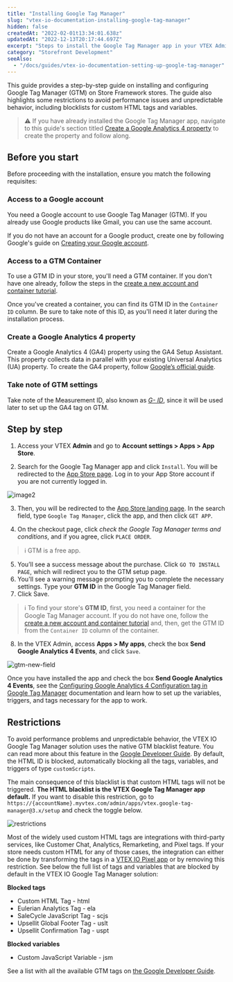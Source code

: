 ```yaml
---
title: "Installing Google Tag Manager"
slug: "vtex-io-documentation-installing-google-tag-manager"
hidden: false
createdAt: "2022-02-01t13:34:01.638z"
updatedAt: "2022-12-13T20:17:44.697Z"
excerpt: "Steps to install the Google Tag Manager app in your VTEX Admin."
category: "Storefront Development"
seeAlso:
  - "/docs/guides/vtex-io-documentation-setting-up-google-tag-manager"
---
```


This guide provides a step-by-step guide on installing and configuring Google Tag Manager (GTM) on Store Framework stores. The guide also highlights some restrictions to avoid performance issues and unpredictable behavior, including blocklists for custom HTML tags and variables.

> ⚠️ If you have already installed the Google Tag Manager app, navigate to this guide's section titled [Create a Google Analytics 4 property](#create-a-google-analytics-4-property) to create the property and follow along.

## Before you start

Before proceeding with the installation, ensure you match the following requisites:

### Access to a Google account

You need a Google account to use Google Tag Manager (GTM). If you already use Google products like Gmail, you can use the same account.

If you do not have an account for a Google product, create one by following Google's guide on [Creating your Google account](https://accounts.google.com/signup/v2/webcreateaccount?service=analytics&continue=https%3A%2F%2Ftagmanager.google.com%2F&dsh=S1158101756%3A1642078409369040&biz=true&flowName=GlifWebSignIn&flowEntry=SignUp&nogm=true).

### Access to a GTM Container

To use a GTM ID in your store, you'll need a GTM container. If you don't have one already, follow the steps in the [create a new account and container tutorial](https://support.google.com/tagmanager/answer/6103696?hl=en#install).

Once you've created a container, you can find its GTM ID in the `Container ID` column. Be sure to take note of this ID, as you'll need it later during the installation process.

### Create a Google Analytics 4 property

Create a Google Analytics 4 (GA4) property using the GA4 Setup Assistant. This property collects data in parallel with your existing Universal Analytics (UA) property. To create the GA4 property, follow [Google’s official guide](https://support.google.com/analytics/answer/9744165#zippy=%2Cin-this-article).

### Take note of GTM settings

Take note of the Measurement ID, also known as [*G- ID*](https://support.google.com/analytics/answer/9539598#find-G-ID), since it will be used later to set up the GA4 tag on GTM.

## Step by step

1. Access your VTEX **Admin** and go to **Account settings > Apps > App Store**.

2. Search for the Google Tag Manager app and click `Install`. You will be redirected to the [App Store page](https://apps.vtex.com/vtex-google-tag-manager/p). Log in to your App Store account if you are not currently logged in.

![image2](https://cdn.jsdelivr.net/gh/vtexdocs/dev-portal-content@main/images/vtex-io-documentation-installing-google-tag-manager-0.gif)

3. Then, you will be redirected to the [App Store landing page](https://apps.vtex.com/). In the search field, type `Google Tag Manager`, click the app, and then click `GET APP`.

4. On the checkout page, click *check the Google Tag Manager terms and conditions*, and if you agree, click `PLACE ORDER`.

> ℹ️ GTM is a free app.

5. You’ll see a success message about the purchase. Click `GO TO INSTALL PAGE`, which will redirect you to the GTM setup page.
6. You'll see a warning message prompting you to complete the necessary settings. Type your **GTM ID** in the Google Tag Manager field.
7. Click Save.

> ℹ️ To find your store's **GTM ID**, first, you need a container for the Google Tag Manager account. If you do not have one, follow the [create a new account and container tutorial](https://support.google.com/tagmanager/answer/6103696?hl=en#install) and, then, get the GTM ID from the `Container ID` column of the container.

8. In the VTEX Admin, access **Apps > My apps**, check the box **Send Google Analytics 4 Events**, and click `Save`.

![gtm-new-field](https://vtexhelp.vtexassets.com/assets/docs/src/gtm-new-field___bf665f34409d6d7cbcfc79239e277ee0.png)

Once you have installed the app and check the box **Send Google Analytics 4 Events**, see the [Configuring Google Analytics 4 Configuration tag in Google Tag Manager](https://developers.vtex.com/docs/guides/vtex-io-documentation-setting-up-google-tag-manager) documentation and learn how to set up the variables, triggers, and tags necessary for the app to work.

## Restrictions

To avoid performance problems and unpredictable behavior, the VTEX IO Google Tag Manager solution uses the native GTM blacklist feature. You can read more about this feature in the [Google Developer Guide](https://developers.google.com/tag-platform/tag-manager/web/restrict). By default, the HTML ID is blocked, automatically blocking all the tags, variables, and triggers of type `customScripts`.

The main consequence of this blacklist is that custom HTML tags will not be triggered. **The HTML blacklist is the VTEX Google Tag Manager app default.** If you want to disable this restriction, go to `https://{accountName}.myvtex.com/admin/apps/vtex.google-tag-manager@3.x/setup` and check the toggle below.

![restrictions](https://cdn.jsdelivr.net/gh/vtexdocs/dev-portal-content@main/images/vtex-io-documentation-installing-google-tag-manager-1.png)

Most of the widely used custom HTML tags are integrations with third-party services, like Customer Chat, Analytics, Remarketing, and Pixel tags. If your store needs custom HTML for any of those cases, the integration can either be done by transforming the tags in a [VTEX IO Pixel app](/docs/guides/pixel-apps) or by removing this restriction. See below the full list of tags and variables that are blocked by default in the VTEX IO Google Tag Manager solution:

**Blocked tags**

- Custom HTML Tag - html
- Eulerian Analytics Tag - ela
- SaleCycle JavaScript Tag - scjs
- Upsellit Global Footer Tag - uslt
- Upsellit Confirmation Tag - uspt

**Blocked variables**

- Custom JavaScript Variable - jsm

See a list with all the available GTM tags on [the Google Developer Guide](https://developers.google.com/tag-platform/tag-manager/web/datalayer).

